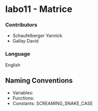 # labo11 - Matrice

### Contributors
* Schaufelberger Yannick
* Gallay David

### Language
English

## Naming Conventions
* Variables:
* Functions:
* Constants: SCREAMING_SNAKE_CASE